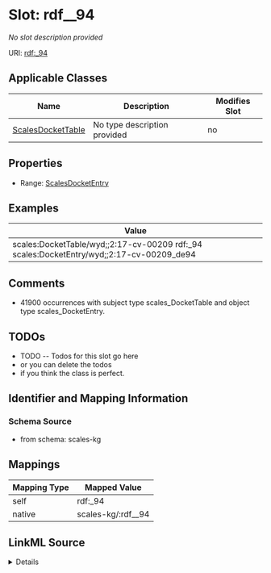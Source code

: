 

# Slot: rdf__94


_No slot description provided_





URI: [rdf:_94](http://www.w3.org/1999/02/22-rdf-syntax-ns#_94)



<!-- no inheritance hierarchy -->





## Applicable Classes

| Name | Description | Modifies Slot |
| --- | --- | --- |
| [ScalesDocketTable](../classes/ScalesDocketTable.md) | No type description provided |  no  |







## Properties

* Range: [ScalesDocketEntry](../classes/ScalesDocketEntry.md)






## Examples

| Value |
| --- |
| scales:DocketTable/wyd;;2:17-cv-00209 rdf:_94 scales:DocketEntry/wyd;;2:17-cv-00209_de94 |

## Comments

* 41900 occurrences with subject type scales_DocketTable and object type scales_DocketEntry.

## TODOs

* TODO -- Todos for this slot go here
* or you can delete the todos
* if you think the class is perfect.

## Identifier and Mapping Information







### Schema Source


* from schema: scales-kg




## Mappings

| Mapping Type | Mapped Value |
| ---  | ---  |
| self | rdf:_94 |
| native | scales-kg/:rdf__94 |




## LinkML Source

<details>
```yaml
name: rdf__94
description: No slot description provided
todos:
- TODO -- Todos for this slot go here
- or you can delete the todos
- if you think the class is perfect.
comments:
- 41900 occurrences with subject type scales_DocketTable and object type scales_DocketEntry.
examples:
- value: scales:DocketTable/wyd;;2:17-cv-00209 rdf:_94 scales:DocketEntry/wyd;;2:17-cv-00209_de94
from_schema: scales-kg
rank: 1000
slot_uri: rdf:_94
alias: rdf__94
domain_of:
- scales_DocketTable
range: scales_DocketEntry

```
</details>